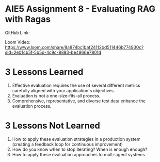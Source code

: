 # AIE5 Assignment 8 - Evaluating RAG with Ragas

GitHub Link: 

Loom Video: https://www.loom.com/share/8a874bc1baf24112bd511446b774930c?sid=2e01cb5f-5b5d-4c9c-8883-be4966e7801d

# 3 Lessons Learned

1. Effective evaluation requires the use of several different metrics carefully aligned with your application's objectives.
2. Evaluation is not a one-size-fits-all process.
3. Comprehensive, representative, and diverse test data enhance the evaluation process. 

# 3 Lessons Not Learned

1. How to apply these evaluation strategies in a production system (creating a feedback loop for continuous improvement)
2. How do you know when to stop iterating? When is enough enough?
3. How to apply these evaluation approaches to multi-agent systems